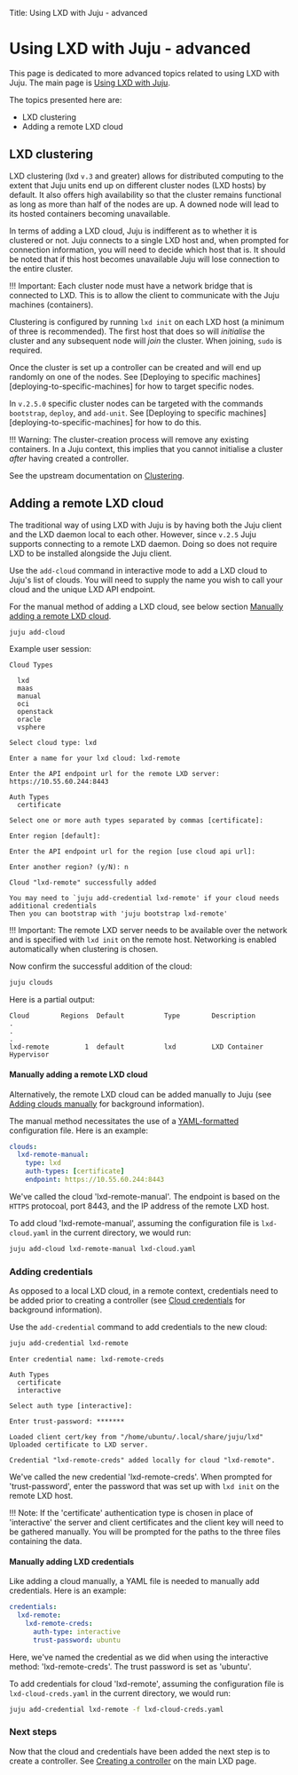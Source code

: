 Title: Using LXD with Juju - advanced

# Using LXD with Juju - advanced

This page is dedicated to more advanced topics related to using LXD with Juju.
The main page is [Using LXD with Juju][clouds-lxd].

The topics presented here are:

 - LXD clustering
 - Adding a remote LXD cloud

## LXD clustering

LXD clustering (lxd `v.3` and greater) allows for distributed computing to the
extent that Juju units end up on different cluster nodes (LXD hosts) by
default. It also offers high availability so that the cluster remains
functional as long as more than half of the nodes are up. A downed node will
lead to its hosted containers becoming unavailable.

In terms of adding a LXD cloud, Juju is indifferent as to whether it is
clustered or not. Juju connects to a single LXD host and, when prompted for
connection information, you will need to decide which host that is. It should
be noted that if this host becomes unavailable Juju will lose connection to the
entire cluster.

!!! Important:
    Each cluster node must have a network bridge that is connected to LXD. This
    is to allow the client to communicate with the Juju machines (containers).

Clustering is configured by running `lxd init` on each LXD host (a minimum of
three is recommended). The first host that does so will *initialise* the
cluster and any subsequent node will *join* the cluster. When joining, `sudo`
is required.

Once the cluster is set up a controller can be created and will end up randomly
on one of the nodes. See
[Deploying to specific machines][deploying-to-specific-machines] for how to
target specific nodes.

In `v.2.5.0` specific cluster nodes can be targeted with the commands
`bootstrap`, `deploy`, and `add-unit`. See
[Deploying to specific machines][deploying-to-specific-machines] for how to do
this.

!!! Warning:
    The cluster-creation process will remove any existing containers. In a Juju
    context, this implies that you cannot initialise a cluster *after* having
    created a controller.

See the upstream documentation on [Clustering][lxd-upstream-clustering].

## Adding a remote LXD cloud

The traditional way of using LXD with Juju is by having both the Juju client
and the LXD daemon local to each other. However, since `v.2.5` Juju supports
connecting to a remote LXD daemon. Doing so does not require LXD to be
installed alongside the Juju client.

Use the `add-cloud` command in interactive mode to add a LXD cloud to Juju's
list of clouds. You will need to supply the name you wish to call your cloud
and the unique LXD API endpoint.

For the manual method of adding a LXD cloud, see below section
[Manually adding a remote LXD cloud][#clouds-lxd-remote-add-manual].

```bash
juju add-cloud
```

Example user session:

```no-highlight
Cloud Types

  lxd
  maas
  manual
  oci
  openstack
  oracle
  vsphere

Select cloud type: lxd

Enter a name for your lxd cloud: lxd-remote

Enter the API endpoint url for the remote LXD server: https://10.55.60.244:8443                                                                                                   

Auth Types
  certificate

Select one or more auth types separated by commas [certificate]: 

Enter region [default]: 

Enter the API endpoint url for the region [use cloud api url]: 

Enter another region? (y/N): n

Cloud "lxd-remote" successfully added

You may need to `juju add-credential lxd-remote' if your cloud needs additional credentials
Then you can bootstrap with 'juju bootstrap lxd-remote'
```

!!! Important:
    The remote LXD server needs to be available over the network and is
    specified with `lxd init` on the remote host. Networking is enabled
    automatically when clustering is chosen.

Now confirm the successful addition of the cloud:

```bash
juju clouds
```

Here is a partial output:

```no-highlight
Cloud        Regions  Default          Type        Description
.
.
.
lxd-remote         1  default          lxd         LXD Container Hypervisor
```

#### Manually adding a remote LXD cloud

Alternatively, the remote LXD cloud can be added manually to Juju (see
[Adding clouds manually][clouds-adding-manually] for background information).

The manual method necessitates the use of a [YAML-formatted][yaml]
configuration file. Here is an example:

```yaml
clouds:
  lxd-remote-manual:
    type: lxd
    auth-types: [certificate]
    endpoint: https://10.55.60.244:8443
```

We've called the cloud 'lxd-remote-manual'. The endpoint is based on the
`HTTPS` protocoal, port 8443, and the IP address of the remote LXD host.

To add cloud 'lxd-remote-manual', assuming the configuration file is
`lxd-cloud.yaml` in the current directory, we would run:

```bash
juju add-cloud lxd-remote-manual lxd-cloud.yaml
```

### Adding credentials

As opposed to a local LXD cloud, in a remote context, credentials need to be
added prior to creating a controller (see [Cloud credentials][credentials] for
background information).

Use the `add-credential` command to add credentials to the new cloud:

```bash
juju add-credential lxd-remote
```

```no-highlight
Enter credential name: lxd-remote-creds

Auth Types
  certificate
  interactive

Select auth type [interactive]: 

Enter trust-password: *******

Loaded client cert/key from "/home/ubuntu/.local/share/juju/lxd"
Uploaded certificate to LXD server.

Credential "lxd-remote-creds" added locally for cloud "lxd-remote".
```

We've called the new credential 'lxd-remote-creds'. When prompted for
'trust-password', enter the password that was set up with `lxd init` on the
remote LXD host.

!!! Note:
    If the 'certificate' authentication type is chosen in place of
    'interactive' the server and client certificates and the client key will
    need to be gathered manually. You will be prompted for the paths to the
    three files containing the data.

#### Manually adding LXD credentials

Like adding a cloud manually, a YAML file is needed to manually add
credentials. Here is an example:

```yaml
credentials:
  lxd-remote:
    lxd-remote-creds:
      auth-type: interactive
      trust-password: ubuntu
```

Here, we've named the credential as we did when using the interactive method:
'lxd-remote-creds'. The trust password is set as 'ubuntu'.

To add credentials for cloud 'lxd-remote', assuming the configuration file is
`lxd-cloud-creds.yaml` in the current directory, we would run:

```bash
juju add-credential lxd-remote -f lxd-cloud-creds.yaml
```

### Next steps

Now that the cloud and credentials have been added the next step is to create a
controller. See [Creating a controller][clouds-lxd-creating-a-controller] on
the main LXD page.


<!-- LINKS -->

[yaml]: http://www.yaml.org/spec/1.2/spec.html
[clouds-lxd]: ./clouds-LXD
[#clouds-lxd-remote-add-manual]: #manually-adding-a-remote-lxd-cloud
[controllers-creating]: ./controllers-creating.md
[clouds-adding-manually]: ./clouds.md#adding-clouds-manually
[credentials]: ./credentials.md
[clouds-lxd-creating-a-controller]: ./clouds-LXD.md#creating-a-controller
[lxd-upstream-clustering]: https://lxd.readthedocs.io/en/latest/clustering/
